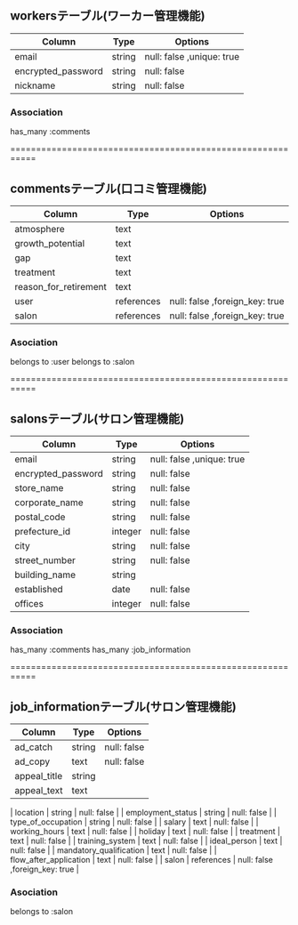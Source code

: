 ## workersテーブル(ワーカー管理機能)

| Column             | Type       | Options                  |
| ----------------   | --------   | ------------             |
| email              | string     | null: false ,unique: true|
| encrypted_password | string     | null: false              |
| nickname           | string     | null: false              |

### Association
has_many :comments

===========================================================
## commentsテーブル(口コミ管理機能)

| Column                | Type       | Options                        |
| -------------------   | --------   | -----------------              |
| atmosphere            | text       |                                |
| growth_potential      | text       |                                |
| gap                   | text       |                                |
| treatment             | text       |                                |
| reason_for_retirement | text       |                                |
| user                  | references | null: false ,foreign_key: true |
| salon                 | references | null: false ,foreign_key: true |

### Asociation
belongs to :user
belongs to :salon


===========================================================
## salonsテーブル(サロン管理機能)

| Column              | Type       | Options                  |
| ----------------    | --------   | ------------             |
| email               | string     | null: false ,unique: true|
| encrypted_password  | string     | null: false              |
| store_name          | string     | null: false              |
| corporate_name      | string     | null: false              |
| postal_code         | string     | null: false              |
| prefecture_id       | integer    | null: false              |
| city                | string     | null: false              |
| street_number       | string     | null: false              |
| building_name       | string     |                          |
| established         | date       | null: false              |
| offices             | integer    | null: false              |

### Association
has_many :comments
has_many :job_information

===========================================================
## job_informationテーブル(サロン管理機能)

| Column                  | Type       | Options                        |
| -------------------     | --------   | -----------------              |
| ad_catch                | string     | null: false                    |
| ad_copy                 | text       | null: false                    |
| appeal_title            | string     |                                |
| appeal_text             | text       |                                |

| location                | string     | null: false                    |
| employment_status       | string     | null: false                    |
| type_of_occupation      | string     | null: false                    |
| salary                  | text       | null: false                    |
| working_hours           | text       | null: false                    |
| holiday                 | text       | null: false                    |
| treatment               | text       | null: false                    |
| training_system         | text       | null: false                    |
| ideal_person            | text       | null: false                    |
| mandatory_qualification | text       | null: false                    |
| flow_after_application  | text       | null: false                    |
| salon                   | references | null: false ,foreign_key: true |

### Asociation
belongs to :salon
